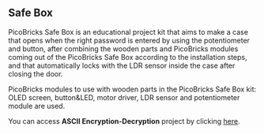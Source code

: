 ## Safe Box  
PicoBricks Safe Box is an educational project kit that aims to make a case that opens when the right password is entered by using the potentiometer and button, after combining the wooden parts and PicoBricks modules coming out of the PicoBricks Safe Box according to the installation steps, and that automatically locks with the LDR sensor inside the case after closing the door.

PicoBricks modules to use with wooden parts in the PicoBricks Safe Box kit: OLED screen, button&LED, motor driver, LDR sensor and potentiometer module are used.


You can access **ASCII Encryption-Decryption** project by clicking [here](https://github.com/Robotistan/PicoBricks/tree/main/Software/Examples%20from%20Community/ASCII%20Encryption-Decryption "here").
